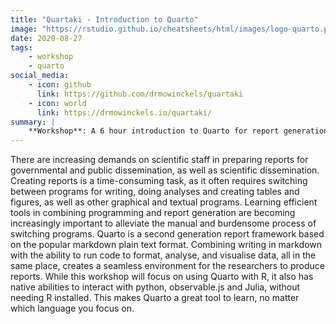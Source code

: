 ```yaml
---
title: "Quartaki - Introduction to Quarto"
image: "https://rstudio.github.io/cheatsheets/html/images/logo-quarto.png"
date: 2020-08-27
tags:
    - workshop
    - quarto
social_media:
    - icon: github
      link: https://github.com/drmowinckels/quartaki
    - icon: world
      link: https://drmowinckels.io/quartaki/
summary: |
    **Workshop**: A 6 hour introduction to Quarto for report generation in R. Combining code with prose to create reports in a seamless environment. This workshop is taught with RStudio and R, but learners proficient in other compatible languages are welcome to join.
---
```


There are increasing demands on scientific staff in preparing reports for governmental and public dissemination, as well as scientific dissemination. 
Creating reports is a time-consuming task, as it often requires switching between programs for writing, doing analyses and creating tables and figures, as well as other graphical and textual programs. Learning efficient tools in combining programming and report generation are becoming increasingly important to alleviate the manual and burdensome process of switching programs. 
Quarto is a second generation report framework based on the popular markdown plain text format. 
Combining writing in markdown with the ability to run code to format, analyse, and visualise data, all in the same place, creates a seamless environment for the researchers to produce reports. 
While this workshop will focus on using Quarto with R, it also has native abilities to interact with python, observable.js and Julia, without needing R installed. 
This makes Quarto a great tool to learn, no matter which language you focus on.